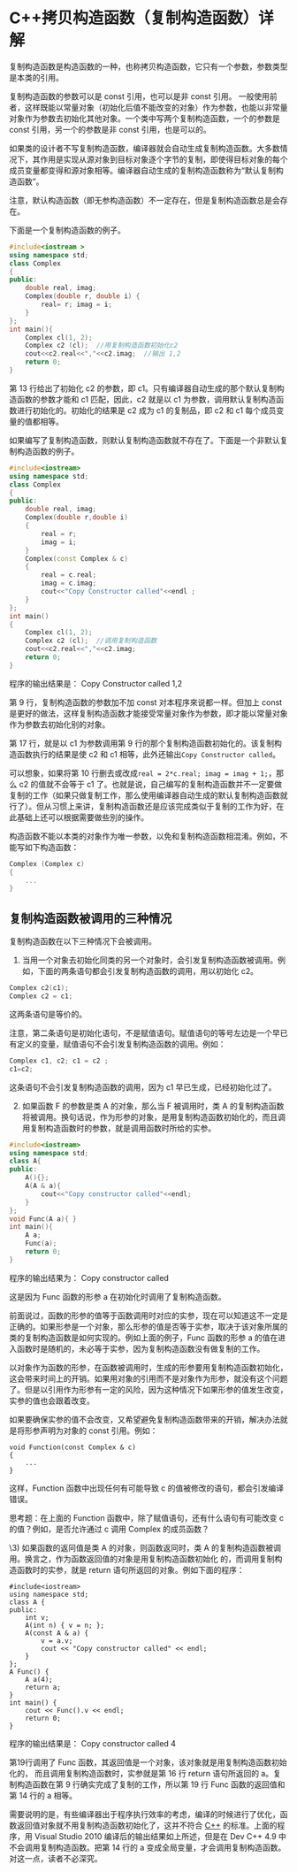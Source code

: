 # C++拷贝构造函数（复制构造函数）详解

复制构造函数是构造函数的一种，也称拷贝构造函数，它只有一个参数，参数类型是本类的引用。

复制构造函数的参数可以是 const 引用，也可以是非 const 引用。 一般使用前者，这样既能以常量对象（初始化后值不能改变的对象）作为参数，也能以非常量对象作为参数去初始化其他对象。一个类中写两个复制构造函数，一个的参数是 const 引用，另一个的参数是非 const 引用，也是可以的。

如果类的设计者不写复制构造函数，编译器就会自动生成复制构造函数。大多数情况下，其作用是实现从源对象到目标对象逐个字节的复制，即使得目标对象的每个成员变量都变得和源对象相等。编译器自动生成的复制构造函数称为“默认复制构造函数”。

注意，默认构造函数（即无参构造函数）不一定存在，但是复制构造函数总是会存在。

下面是一个复制构造函数的例子。

```c++
#include<iostream >
using namespace std;
class Complex
{
public:
    double real, imag;
    Complex(double r, double i) {
        real= r; imag = i;
    }
};
int main(){
    Complex cl(1, 2);
    Complex c2 (cl);  //用复制构造函数初始化c2
    cout<<c2.real<<","<<c2.imag;  //输出 1,2
    return 0;
}
```

第 13 行给出了初始化 c2 的参数，即 c1。只有编译器自动生成的那个默认复制构造函数的参数才能和 c1 匹配，因此，c2 就是以 c1 为参数，调用默认复制构造函数进行初始化的。初始化的结果是 c2 成为 c1 的复制品，即 c2 和 c1 每个成员变量的值都相等。

如果编写了复制构造函数，则默认复制构造函数就不存在了。下面是一个非默认复制构造函数的例子。

```c++
#include<iostream>
using namespace std;
class Complex
{
public:
    double real, imag;
    Complex(double r,double i)
    {
        real = r; 
        imag = i;
    }
    Complex(const Complex & c)
    {
        real = c.real; 
        imag = c.imag;
        cout<<"Copy Constructor called"<<endl ;
    }
};
int main()
{
    Complex cl(1, 2);
    Complex c2 (cl);  //调用复制构造函数
    cout<<c2.real<<","<<c2.imag;
    return 0;
}
```

程序的输出结果是：
Copy Constructor called
1,2

第 9 行，复制构造函数的参数加不加 const 对本程序來说都一样。但加上 const 是更好的做法，这样复制构造函数才能接受常量对象作为参数，即才能以常量对象作为参数去初始化别的对象。

第 17 行，就是以 c1 为参数调用第 9 行的那个复制构造函数初始化的。该复制构造函数执行的结果是使 c2 和 c1 相等，此外还输出`Copy Constructor called`。

可以想象，如果将第 10 行删去或改成`real = 2*c.real; imag = imag + 1;`，那么 c2 的值就不会等于 c1 了。也就是说，自己编写的复制构造函数并不一定要做复制的工作（如果只做复制工作，那么使用编译器自动生成的默认复制构造函数就行了）。但从习惯上来讲，复制构造函数还是应该完成类似于复制的工作为好，在此基础上还可以根据需要做些別的操作。

构造函数不能以本类的对象作为唯一参数，以免和复制构造函数相混淆。例如，不能写如下构造函数：

```c++
Complex (Complex c) 
{
	...
}
```



## 复制构造函数被调用的三种情况

复制构造函数在以下三种情况下会被调用。

1) 当用一个对象去初始化同类的另一个对象时，会引发复制构造函数被调用。例如，下面的两条语句都会引发复制构造函数的调用，用以初始化 c2。

```c++
Complex c2(c1);
Complex c2 = c1;
```

这两条语句是等价的。

注意，第二条语句是初始化语句，不是赋值语句。赋值语句的等号左边是一个早已有定义的变量，赋值语句不会引发复制构造函数的调用。例如：

```c++
Complex c1, c2; c1 = c2 ;
c1=c2;
```

这条语句不会引发复制构造函数的调用，因为 c1 早已生成，已经初始化过了。

2) 如果函数 F 的参数是类 A 的对象，那么当 F 被调用时，类 A 的复制构造函数将被调用。换句话说，作为形参的对象，是用复制构造函数初始化的，而且调用复制构造函数时的参数，就是调用函数时所给的实参。

```c++
#include<iostream>
using namespace std;
class A{
public:
    A(){};
    A(A & a){
        cout<<"Copy constructor called"<<endl;
    }
};
void Func(A a){ }
int main(){
    A a;
    Func(a);
    return 0;
}
```

程序的输出结果为：
Copy constructor called

这是因为 Func 函数的形参 a 在初始化时调用了复制构造函数。

前面说过，函数的形参的值等于函数调用时对应的实参，现在可以知道这不一定是正确的。如果形参是一个对象，那么形参的值是否等于实参，取决于该对象所属的类的复制构造函数是如何实现的。例如上面的例子，Func 函数的形参 a 的值在进入函数时是随机的，未必等于实参，因为复制构造函数没有做复制的工作。

以对象作为函数的形参，在函数被调用时，生成的形参要用复制构造函数初始化，这会带来时间上的开销。如果用对象的引用而不是对象作为形参，就没有这个问题了。但是以引用作为形参有一定的风险，因为这种情况下如果形参的值发生改变，实参的值也会跟着改变。

如果要确保实参的值不会改变，又希望避免复制构造函数带来的开销，解决办法就是将形参声明为对象的 const 引用。例如：

```
void Function(const Complex & c)
{    
	...
}
```

这样，Function 函数中出现任何有可能导致 c 的值被修改的语句，都会引发编译错误。

思考题：在上面的 Function 函数中，除了赋值语句，还有什么语句有可能改变 c 的值？例如，是否允许通过 c 调用 Complex 的成员函数？

\3) 如果函数的返冋值是类 A 的对象，则函数返冋时，类 A 的复制构造函数被调用。换言之，作为函数返回值的对象是用复制构造函数初始化 的，而调用复制构造函数时的实参，就是 return 语句所返回的对象。例如下面的程序：

```
#include<iostream>
using namespace std;
class A {
public:
    int v;
    A(int n) { v = n; };
    A(const A & a) {
        v = a.v;
        cout << "Copy constructor called" << endl;
    }
};
A Func() {
    A a(4);
    return a;
}
int main() {
    cout << Func().v << endl;
    return 0;
}
```

程序的输出结果是：
Copy constructor called
4

第19行调用了 Func 函数，其返回值是一个对象，该对象就是用复制构造函数初始化的， 而且调用复制构造函数时，实参就是第 16 行 return 语句所返回的 a。复制构造函数在第 9 行确实完成了复制的工作，所以第 19 行 Func 函数的返回值和第 14 行的 a 相等。

需要说明的是，有些编译器出于程序执行效率的考虑，编译的时候进行了优化，函数返回值对象就不用复制构造函数初始化了，这并不符合 [C++](http://c.biancheng.net/cplus/) 的标准。上面的程序，用 Visual Studio 2010 编译后的输出结果如上所述，但是在 Dev C++ 4.9 中不会调用复制构造函数。把第 14 行的 a 变成全局变量，才会调用复制构造函数。对这一点，读者不必深究。